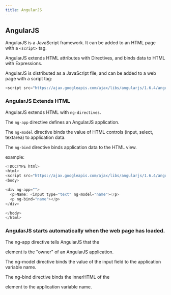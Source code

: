 ```yaml
---
title: AngularJS
---
```

## AngularJS

AngularJS is a JavaScript framework. It can be added to an HTML page with a `<script>` tag.

AngularJS extends HTML attributes with Directives, and binds data to HTML with Expressions.

AngularJS is distributed as a JavaScript file, and can be added to a web page with a script tag:

```js
<script src="https://ajax.googleapis.com/ajax/libs/angularjs/1.6.4/angular.min.js"></script>
```
### AngularJS Extends HTML

AngularJS extends HTML with `ng-directives`.

The `ng-app` directive defines an AngularJS application.

The `ng-model` directive binds the value of HTML controls (input, select, textarea) to application data.

The `ng-bind` directive binds application data to the HTML view.

example: 
```js
<!DOCTYPE html>
<html>
<script src="https://ajax.googleapis.com/ajax/libs/angularjs/1.6.4/angular.min.js"></script>
<body>

<div ng-app="">
  <p>Name: <input type="text" ng-model="name"></p>
  <p ng-bind="name"></p>
</div>

</body>
</html>
```

### AngularJS starts automatically when the web page has loaded.

The ng-app directive tells AngularJS that the <div> element is the "owner" of an AngularJS application.

The ng-model directive binds the value of the input field to the application variable name.

The ng-bind directive binds the innerHTML of the <p> element to the application variable name.

